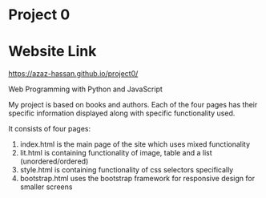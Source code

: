 # Project 0

# Website Link
https://azaz-hassan.github.io/project0/

Web Programming with Python and JavaScript

My project is based on books and authors.
Each of the four pages has their specific information displayed
along with specific functionality used.

It consists of four pages:

1. index.html is the main page of the site which uses mixed functionality
2. lit.html is containing functionality of image, table and a
   list (unordered/ordered)
3. style.html is containing functionality of css selectors specifically
4. bootstrap.html uses the bootstrap framework for responsive design for
   smaller screens
